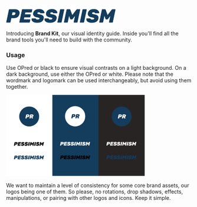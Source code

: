 <p align="left">
  <img src="https://raw.githubusercontent.com/ethereum-pessimism/media/f7147b15246ae829c8e628e8e851347235a00193/assets/svg/Blue%20Text.svg" alt="Logo" width="60%" height="30%">
</p>

Introducing **Brand Kit**, our visual identity guide.  Inside you'll find all the brand tools you'll need to build with the community.  

### Usage

Use OPred or black to ensure visual contrasts on a light background. On a dark background, use either the OPred or white. Please note that the wordmark and logomark can be used interchangeably, but avoid using them together.

<p align="left">
  <img src="https://github.com/ethereum-pessimism/media/blob/main/usage.png?raw=true" alt="Logo" width="75%" height="50%">
</p>


We want to maintain a level of consistency for some core brand assets, our logos being one of them.  So please, no rotations, drop shadows, effects, manipulations, or pairing with other logos and icons. Keep it simple.
